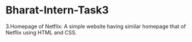 # Bharat-Intern-Task3
3.Homepage of Netflix:
A simple website having similar homepage that of Netflix using HTML and CSS.
